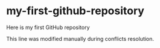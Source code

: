 # my-first-github-repository
Here is my first GitHub repository

This line was modified manually during conflicts resolution.